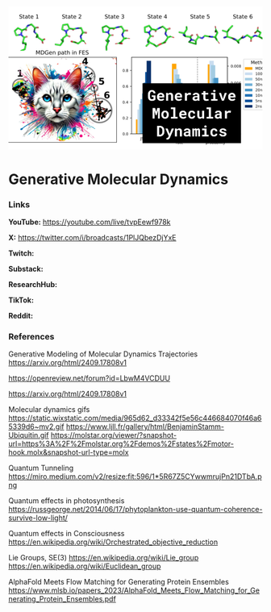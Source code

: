 ![thumbnail](thumbnail.png)

# Generative Molecular Dynamics

### Links

**YouTube:** https://youtube.com/live/tvpEewf978k

**X:** https://twitter.com/i/broadcasts/1PlJQbezDjYxE

**Twitch:**

**Substack:**

**ResearchHub:**

**TikTok:**

**Reddit:**

### References

Generative Modeling of Molecular Dynamics Trajectories
https://arxiv.org/html/2409.17808v1

https://openreview.net/forum?id=LbwM4VCDUU

https://arxiv.org/html/2409.17808v1

Molecular dynamics gifs
https://static.wixstatic.com/media/965d62_d33342f5e56c446684070f46a65339d6~mv2.gif
https://www.ljll.fr/gallery/html/BenjaminStamm-Ubiquitin.gif
https://molstar.org/viewer/?snapshot-url=https%3A%2F%2Fmolstar.org%2Fdemos%2Fstates%2Fmotor-hook.molx&snapshot-url-type=molx

Quantum Tunneling
https://miro.medium.com/v2/resize:fit:596/1*5R67Z5CYwwmrujPn21DTbA.png

Quantum effects in photosynthesis
https://russgeorge.net/2014/06/17/phytoplankton-use-quantum-coherence-survive-low-light/

Quantum effects in Consciousness
https://en.wikipedia.org/wiki/Orchestrated_objective_reduction

Lie Groups, SE(3)
https://en.wikipedia.org/wiki/Lie_group
https://en.wikipedia.org/wiki/Euclidean_group

AlphaFold Meets Flow Matching for Generating Protein Ensembles
https://www.mlsb.io/papers_2023/AlphaFold_Meets_Flow_Matching_for_Generating_Protein_Ensembles.pdf
